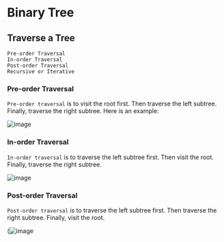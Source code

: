 # Binary Tree

## Traverse a Tree

```
Pre-order Traversal
In-order Traversal
Post-order Traversal
Recursive or Iterative
```

### Pre-order Traversal

```Pre-order traversal``` is to visit the root first. Then traverse the left subtree. Finally, traverse the right subtree. Here is an example:

![image](https://user-images.githubusercontent.com/35042430/214708266-0cfdb919-f1d5-48da-9f49-110b8670bde5.png)

### In-order Traversal

```In-order traversal``` is to traverse the left subtree first. Then visit the root. Finally, traverse the right subtree.

![image](https://user-images.githubusercontent.com/35042430/214708513-2fc38c2b-2a16-4891-b6fb-f434cb9e0390.png)

### Post-order Traversal

```Post-order traversal``` is to traverse the left subtree first. Then traverse the right subtree. Finally, visit the root.

(![image](https://user-images.githubusercontent.com/35042430/214708794-f7ead713-761c-4823-807b-0c6435a59802.png)



